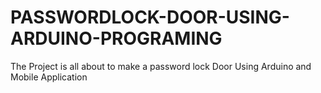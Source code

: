 # PASSWORDLOCK-DOOR-USING-ARDUINO-PROGRAMING
The Project is all about to make a password lock Door Using Arduino and Mobile Application
